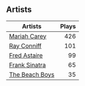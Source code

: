## Artists
Artists | Plays 
----- | -----: 
[Mariah Carey](/artists/mariah-carey-31885) | 426
[Ray Conniff](/artists/ray-conniff-104848) | 101
[Fred Astaire](/artists/fred-astaire-6815) | 99
[Frank Sinatra](/artists/frank-sinatra-739) | 65
[The Beach Boys](/artists/the-beach-boys-3455) | 35

